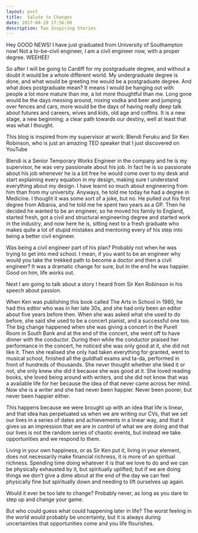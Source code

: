```yaml
---
layout: post
title:  Salute to Changes
date: 2017-08-29 17:56:00
description: Two Inspiring Stories
---
```


Hey GOOD NEWS! I have just graduated from University of Southampton now! Not a to-be-civil engineer, I am a civil engineer now, with a proper degree. WEEHEE!

So after I will be going to Cardiff for my postgraduate degree, and without a doubt it would be a whole different world. My undergraduate degree is done, and what would be greeting me would be a postgraduate degree. And what does postgraduate mean? It means I would be hanging out with people a lot more mature than me, a lot more thoughtful than me. Long gone would be the days messing around, mixing vodka and beer and jumping over fences and cars, more would be the days of having really deep talk about futures and careers, wives and kids, old age and coffins. It is a new stage, a new beginning; a clear path towards our destiny, well at least that was what I thought.

This blog is inspired from my supervisor at work: Blendi Feruku and Sir Ken Robinson, who is just an amazing TED speaker that I just discovered on YouTube

Blendi is a Senior Temporary Works Engineer in the company and he is my supervisor, he was very passionate about his job. In fact he is so passionate about his job whenever he is a bit free he would come over to my desk and start explaining every equation in my design, making sure I understand everything about my design. I have learnt so much about engineering from him than from my university. Anyways, he told me today he had a degree in Medicine. I thought it was some sort of a joke, but no. He pulled out his first degree from Albania, and he told me he spent two years as a GP. Then he decided he wanted to be an engineer, so he moved his family to England, started fresh, got a civil and structural engineering degree and started work in the industry, and now here he is, sitting next to a fresh graduate who makes quite a lot of stupid mistakes and mentoring every of his step into being a better civil engineer.

Was being a civil engineer part of his plan? Probably not when he was trying to get into med school. I mean, if you want to be an engineer why would you take the trekked path to become a doctor and then a civil engineer? It was a dramatic change for sure, but in the end he was happier. Good on him, life works out.

Next I am going to talk about a story I heard from Sir Ken Robinson in his speech about passion.

When Ken was publishing this book called The Arts in School in 1980, he had this editor who was in her late 30s, and she had only been an editor about five years before then. When she was asked what she used to do before, she said she used to be a concert pianist, and a successful one too. The big change happened when she was giving a concert in the Purell Room in South Bank and at the end of the concert, she went off to have dinner with the conductor. During then while the conductor praised her performance in the concert, he noticed she was only good at it, she did not like it. Then she realised she only had taken everything for granted, went to musical school, finished all the guildhall exams and ta-da, performed in front of hundreds of thousands. She never thought whether she liked it or not, she only knew she did it because she was good at it. She loved reading books, she loved being around with writers, and she did not know that was a available life for her because the idea of that never came across her mind. Now she is a writer and she had never been happier. Never been poorer, but never been happier either.

This happens because we were brought up with an idea that life is linear, and that idea has perpetuated us when we are writing our CVs, that we set our lives in a series of dates and achievements in a linear way, and that it gives us an impression that we are in control of what we are doing and that our lives is not the random series of chaotic events, but instead we take opportunities and we respond to them.

Living in your own happiness, or as Sir Ken put it, living in your element, does not necessarily make financial richness, it is more of an spiritual richness. Spending time doing whatever it is that we love to do and we can be physically exhausted by it, but spiritually uplifted; but if we are doing things we don’t give a dime about at the end of the day we can feel physically fine but spiritually down and needing to lift ourselves up again.

Would it ever be too late to change? Probably never, as long as you dare to step up and change your game.

But who could guess what could happening later in life? The worst feeling in the world would probably be uncertainty, but it is always during uncertainties that opportunities come and you life flourishes.




